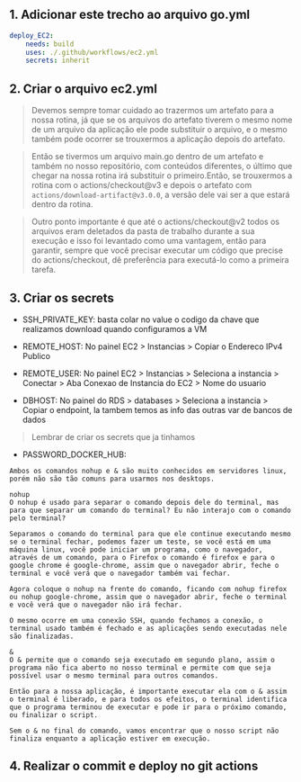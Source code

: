 ## 1. Adicionar este trecho ao arquivo go.yml
```yaml
deploy_EC2:
    needs: build
    uses: ./.github/workflows/ec2.yml
    secrets: inherit
```

## 2. Criar o arquivo ec2.yml

> Devemos sempre tomar cuidado ao trazermos um artefato para a nossa rotina, já que se os arquivos do artefato tiverem o mesmo nome de um arquivo da aplicação ele pode substituir o arquivo, e o mesmo também pode ocorrer se trouxermos a aplicação depois do artefato.

> Então se tivermos um arquivo main.go dentro de um artefato e também no nosso repositório, com conteúdos diferentes, o último que chegar na nossa rotina irá substituir o primeiro.Então, se trouxermos a rotina com o actions/checkout@v3 e depois o artefato com `actions/download-artifact@v3.0.0`, a versão dele vai ser a que estará dentro da rotina.

> Outro ponto importante é que até o actions/checkout@v2 todos os arquivos eram deletados da pasta de trabalho durante a sua execução e isso foi levantado como uma vantagem, então para garantir, sempre que você precisar executar um código que precise do actions/checkout, dê preferência para executá-lo como a primeira tarefa.

## 3. Criar os secrets
- SSH_PRIVATE_KEY: basta colar no value o codigo da chave que realizamos download quando configuramos a VM
- REMOTE_HOST: No painel EC2 > Instancias > Copiar o Endereco IPv4 Publico
- REMOTE_USER: No painel EC2 > Instancias > Seleciona a instancia > Conectar > Aba Conexao de Instancia do EC2 > Nome do usuario

- DBHOST: No painel do RDS > databases > Seleciona a instancia > Copiar o endpoint, la tambem temos as info das outras var de bancos de dados

> Lembrar de criar os secrets que ja tinhamos
- PASSWORD_DOCKER_HUB: 

```text
Ambos os comandos nohup e & são muito conhecidos em servidores linux, porém não são tão comuns para usarmos nos desktops.

nohup
O nohup é usado para separar o comando depois dele do terminal, mas para que separar um comando do terminal? Eu não interajo com o comando pelo terminal?

Separamos o comando do terminal para que ele continue executando mesmo se o terminal fechar, podemos fazer um teste, se você está em uma máquina linux, você pode iniciar um programa, como o navegador, através de um comando, para o Firefox o comando é firefox e para o google chrome é google-chrome, assim que o navegador abrir, feche o terminal e você verá que o navegador também vai fechar.

Agora coloque o nohup na frente do comando, ficando com nohup firefox ou nohup google-chrome, assim que o navegador abrir, feche o terminal e você verá que o navegador não irá fechar.

O mesmo ocorre em uma conexão SSH, quando fechamos a conexão, o terminal usado também é fechado e as aplicações sendo executadas nele são finalizadas.

&
O & permite que o comando seja executado em segundo plano, assim o programa não fica aberto no nosso terminal e permite com que seja possível usar o mesmo terminal para outros comandos.

Então para a nossa aplicação, é importante executar ela com o & assim o terminal é liberado, e para todos os efeitos, o terminal identifica que o programa terminou de executar e pode ir para o próximo comando, ou finalizar o script.

Sem o & no final do comando, vamos encontrar que o nosso script não finaliza enquanto a aplicação estiver em execução.

```


## 4. Realizar o commit e deploy no git actions
